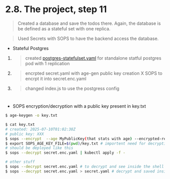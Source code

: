# 2.8. The project, step 11

> Created a database and save the todos there. Again, the database is be defined as a stateful set with one replica.

> Used Secrets with SOPS to have the backend access the database.

- Stateful Postgres

1.  > created [postgres-statefulset.yaml](./manifests/postgres-statefulset.yaml) for standalone statful postgres pod with 1 replication

2.  > encrpted secret.yaml with age-gen public key creation X SOPS to encrpt it into secret.enc.yaml

3.  > changed index.js to use the postgress config

#

- SOPS encryption/decryption with a public key present in key.txt

```bash
$ age-keygen -o key.txt

$ cat key.txt
# created: 2025-07-10T01:02:38Z
# public key: XXX
$ sops --encrypt  --age MyPublicKey(that stats with age) --encrypted-regex '^(data)$'  secret.yaml > secret.enc.yaml
$ export SOPS_AGE_KEY_FILE=$(pwd)/key.txt # importent need for decryption
# should be deployed like this
$ sops --decrypt secret.enc.yaml | kubectl apply -f -

# other stuff
$ sops --decrypt secret.enc.yaml # to decrypt and see inside the shell
$ sops --decrypt secret.enc.yaml > secret.yaml # decrypt and saved inside secret.yaml
```
